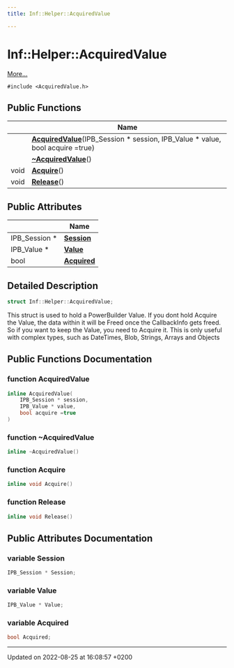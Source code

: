 ```yaml
---
title: Inf::Helper::AcquiredValue

---
```


# Inf::Helper::AcquiredValue



 [More...](#detailed-description)


`#include <AcquiredValue.h>`

## Public Functions

|                | Name           |
| -------------- | -------------- |
| | **[AcquiredValue](/doxygen/Classes/struct_inf_1_1_helper_1_1_acquired_value/#function-acquiredvalue)**(IPB_Session * session, IPB_Value * value, bool acquire =true) |
| | **[~AcquiredValue](/doxygen/Classes/struct_inf_1_1_helper_1_1_acquired_value/#function-~acquiredvalue)**() |
| void | **[Acquire](/doxygen/Classes/struct_inf_1_1_helper_1_1_acquired_value/#function-acquire)**() |
| void | **[Release](/doxygen/Classes/struct_inf_1_1_helper_1_1_acquired_value/#function-release)**() |

## Public Attributes

|                | Name           |
| -------------- | -------------- |
| IPB_Session * | **[Session](/doxygen/Classes/struct_inf_1_1_helper_1_1_acquired_value/#variable-session)**  |
| IPB_Value * | **[Value](/doxygen/Classes/struct_inf_1_1_helper_1_1_acquired_value/#variable-value)**  |
| bool | **[Acquired](/doxygen/Classes/struct_inf_1_1_helper_1_1_acquired_value/#variable-acquired)**  |

## Detailed Description

```cpp
struct Inf::Helper::AcquiredValue;
```


This struct is used to hold a PowerBuilder Value. If you dont hold Acquire the Value, the data within it will be Freed once the CallbackInfo gets freed. So if you want to keep the Value, you need to Acquire it. This is only useful with complex types, such as DateTimes, Blob, Strings, Arrays and Objects 

## Public Functions Documentation

### function AcquiredValue

```cpp
inline AcquiredValue(
    IPB_Session * session,
    IPB_Value * value,
    bool acquire =true
)
```


### function ~AcquiredValue

```cpp
inline ~AcquiredValue()
```


### function Acquire

```cpp
inline void Acquire()
```


### function Release

```cpp
inline void Release()
```


## Public Attributes Documentation

### variable Session

```cpp
IPB_Session * Session;
```


### variable Value

```cpp
IPB_Value * Value;
```


### variable Acquired

```cpp
bool Acquired;
```


-------------------------------

Updated on 2022-08-25 at 16:08:57 +0200
